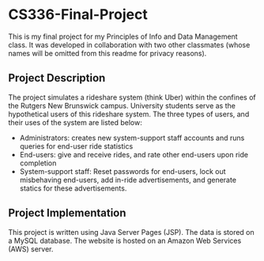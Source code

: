 # CS336-Final-Project
This is my final project for my Principles of Info and Data Management class. It was developed in collaboration with two other classmates (whose names will be omitted from this readme for privacy reasons).

## Project Description

The project simulates a rideshare system (think Uber) within the confines of the Rutgers New Brunswick campus. University students serve as the hypothetical users of this rideshare system. The three types of users, and their uses of the system are listed below:

* Administrators: creates new system-support staff accounts and runs queries for end-user ride statistics
* End-users: give and receive rides, and rate other end-users upon ride completion
* System-support staff: Reset passwords for end-users, lock out misbehaving end-users, add in-ride advertisements, and generate statics for these advertisements.

## Project Implementation

This project is written using Java Server Pages (JSP). The data is stored on a MySQL database. The website is hosted on an Amazon Web Services (AWS) server.
